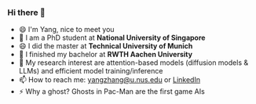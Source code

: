 ### Hi there 👋


<!-- **YaNgZhAnG-V5/YaNgZhAnG-V5** is a ✨ _special_ ✨ repository because its `README.md` (this file) appears on your GitHub profile. -->

<!-- Here are some ideas to get you started: -->
- 😄 I'm Yang, nice to meet you
- 🤔 I am a PhD student at **National University of Singapore**
- 😄 I did the master at **Technical University of Munich**
- 🌱 I finished my bachelor at **RWTH Aachen University**
- 🔭 My research interest are attention-based models (diffusion models & LLMs) and efficient model training/inference
- 📫 How to reach me: yangzhang@u.nus.edu or [LinkedIn](https://www.linkedin.com/in/yang-zhang-ml)
- ⚡ Why a ghost? Ghosts in Pac-Man are the first game AIs
<!-- - 👯 I’m looking to collaborate on ...
- 💬 Ask me about ...
- 😄 Pronouns: ...
- ⚡ Fun fact: ... -->
